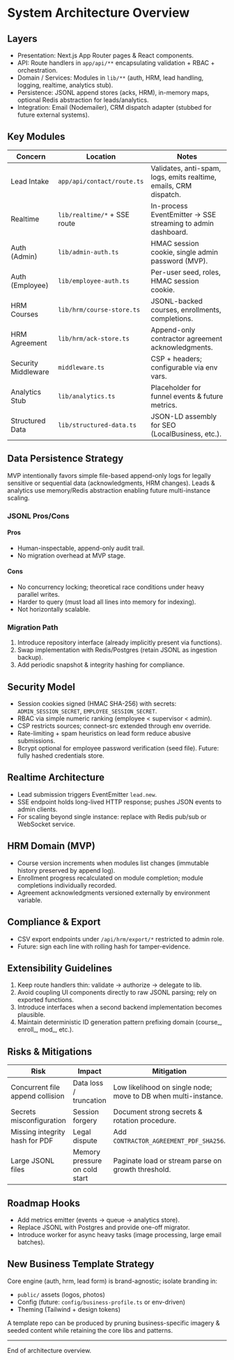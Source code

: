 # System Architecture Overview

## Layers

- Presentation: Next.js App Router pages & React components.
- API: Route handlers in `app/api/**` encapsulating validation + RBAC + orchestration.
- Domain / Services: Modules in `lib/**` (auth, HRM, lead handling, logging, realtime, analytics stub).
- Persistence: JSONL append stores (acks, HRM), in-memory maps, optional Redis abstraction for leads/analytics.
- Integration: Email (Nodemailer), CRM dispatch adapter (stubbed for future external systems).

## Key Modules

| Concern | Location | Notes |
|---------|----------|-------|
| Lead Intake | `app/api/contact/route.ts` | Validates, anti-spam, logs, emits realtime, emails, CRM dispatch. |
| Realtime | `lib/realtime/*` + SSE route | In-process EventEmitter -> SSE streaming to admin dashboard. |
| Auth (Admin) | `lib/admin-auth.ts` | HMAC session cookie, single admin password (MVP). |
| Auth (Employee) | `lib/employee-auth.ts` | Per-user seed, roles, HMAC session cookie. |
| HRM Courses | `lib/hrm/course-store.ts` | JSONL-backed courses, enrollments, completions. |
| HRM Agreement | `lib/hrm/ack-store.ts` | Append-only contractor agreement acknowledgments. |
| Security Middleware | `middleware.ts` | CSP + headers; configurable via env vars. |
| Analytics Stub | `lib/analytics.ts` | Placeholder for funnel events & future metrics. |
| Structured Data | `lib/structured-data.ts` | JSON-LD assembly for SEO (LocalBusiness, etc.). |

## Data Persistence Strategy

MVP intentionally favors simple file-based append-only logs for legally sensitive or sequential data (acknowledgments, HRM changes). Leads & analytics use memory/Redis abstraction enabling future multi-instance scaling.

### JSONL Pros/Cons

#### Pros

- Human-inspectable, append-only audit trail.
- No migration overhead at MVP stage.

#### Cons

- No concurrency locking; theoretical race conditions under heavy parallel writes.
- Harder to query (must load all lines into memory for indexing).
- Not horizontally scalable.

### Migration Path

1. Introduce repository interface (already implicitly present via functions).
2. Swap implementation with Redis/Postgres (retain JSONL as ingestion backup).
3. Add periodic snapshot & integrity hashing for compliance.

## Security Model

- Session cookies signed (HMAC SHA-256) with secrets: `ADMIN_SESSION_SECRET`, `EMPLOYEE_SESSION_SECRET`.
- RBAC via simple numeric ranking (employee < supervisor < admin).
- CSP restricts sources; connect-src extended through env override.
- Rate-limiting + spam heuristics on lead form reduce abusive submissions.
- Bcrypt optional for employee password verification (seed file). Future: fully hashed credentials store.

## Realtime Architecture

- Lead submission triggers EventEmitter `lead.new`.
- SSE endpoint holds long-lived HTTP response; pushes JSON events to admin clients.
- For scaling beyond single instance: replace with Redis pub/sub or WebSocket service.

## HRM Domain (MVP)

- Course version increments when modules list changes (immutable history preserved by append log).
- Enrollment progress recalculated on module completion; module completions individually recorded.
- Agreement acknowledgments versioned externally by environment variable.

## Compliance & Export

- CSV export endpoints under `/api/hrm/export/*` restricted to admin role.
- Future: sign each line with rolling hash for tamper-evidence.

## Extensibility Guidelines

1. Keep route handlers thin: validate -> authorize -> delegate to lib.
2. Avoid coupling UI components directly to raw JSONL parsing; rely on exported functions.
3. Introduce interfaces when a second backend implementation becomes plausible.
4. Maintain deterministic ID generation pattern prefixing domain (course_, enroll_, mod_, etc.).

## Risks & Mitigations

| Risk | Impact | Mitigation |
|------|--------|-----------|
| Concurrent file append collision | Data loss / truncation | Low likelihood on single node; move to DB when multi-instance. |
| Secrets misconfiguration | Session forgery | Document strong secrets & rotation procedure. |
| Missing integrity hash for PDF | Legal dispute | Add `CONTRACTOR_AGREEMENT_PDF_SHA256`. |
| Large JSONL files | Memory pressure on cold start | Paginate load or stream parse on growth threshold. |

## Roadmap Hooks

- Add metrics emitter (events -> queue -> analytics store).
- Replace JSONL with Postgres and provide one-off migrator.
- Introduce worker for async heavy tasks (image processing, large email batches).

## New Business Template Strategy

Core engine (auth, hrm, lead form) is brand-agnostic; isolate branding in:

- `public/` assets (logos, photos)
- Config (future: `config/business-profile.ts` or env-driven)
- Theming (Tailwind + design tokens)

A template repo can be produced by pruning business-specific imagery & seeded content while retaining the core libs and patterns.

---
End of architecture overview.
